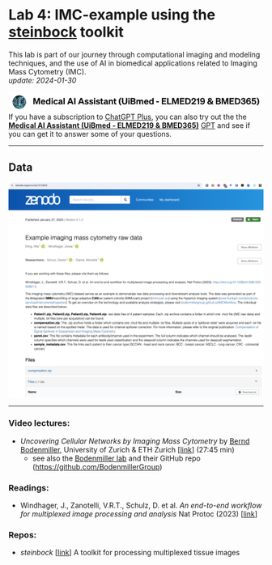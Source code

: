 # Lab 4: IMC-example using the [steinbock](https://bodenmillergroup.github.io/steinbock) toolkit

This lab is part of our journey through computational imaging and modeling techniques, and the use of AI in biomedical applications related to Imaging Mass Cytometry (IMC). <br>  _update: 2024-01-30_


<!-- ![img](../assets/GPT-MedAI.png)<br> -->
<img src="../../assets/GPT-MedAI.png" width="600"><br>
If you have a subscription to [ChatGPT Plus](https://openai.com/blog/chatgpt-plus), you can also try out the the [**Medical AI Assistant (UiBmed - ELMED219 & BMED365)**](https://chat.openai.com/g/g-d90dfN17H-medical-ai-assistant-uibmed-elmed219-bmed365) [GPT](https://openai.com/blog/introducing-gpts) and see if you can get it to answer some of your questions.

---------------

## Data


<img src="./assets/example-imc-raw-data.png">

-----

### Video lectures:


- _Uncovering Cellular Networks by Imaging Mass Cytometry_ by [Bernd Bodenmiller](https://scholar.google.com/citations?user=-crrFJYAAAAJ&hl=en), University of Zurich & ETH Zurich [[link](https://youtu.be/j3DSbg-oB8w?si=0PDiQHuHfvlUy26j)] (27:45 min)
   - see also the [Bodenmiller lab](https://www.bodenmillerlab.com) and their GitHub repo (https://github.com/BodenmillerGroup)


   
### Readings:


- Windhager, J., Zanotelli, V.R.T., Schulz, D. et al.  _An end-to-end workflow for multiplexed image processing and analysis_  Nat Protoc (2023) [[link](https://doi.org/10.1038/s41596-023-00881-0)] 
  
### Repos:

-  _steinbock_  [[link](https://github.com/BodenmillerGroup/steinbock)] A toolkit for processing multiplexed tissue images


<!--
- _100 Days of NLP </>_ by Raviraja Ghanta [[link](https://github.com/graviraja/100-Days-of-NLP)] A visual guide through NLP with Jupyter notebooks (using colab).
-->


